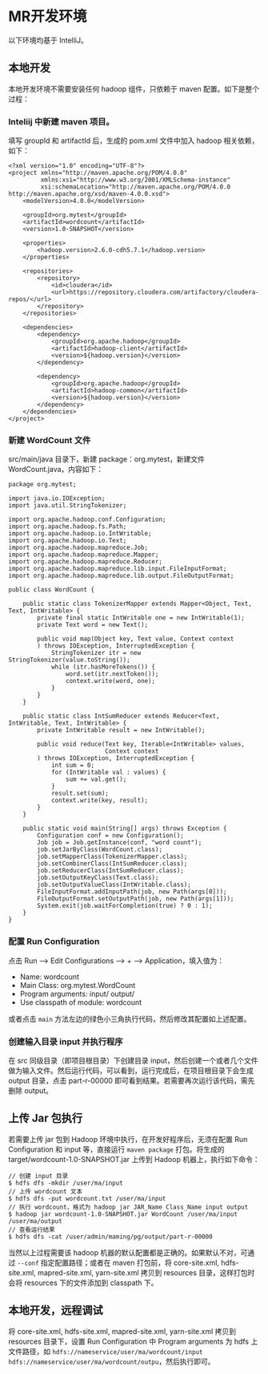 # MR开发环境

以下环境均基于 IntelliJ。
## 本地开发
本地开发环境不需要安装任何 hadoop 组件，只依赖于 maven 配置。如下是整个过程：
### Inteliij 中新建 maven 项目。   
  填写 groupId 和 artifactId 后，生成的 pom.xml 文件中加入 hadoop 相关依赖，如下：
```
<?xml version="1.0" encoding="UTF-8"?>
<project xmlns="http://maven.apache.org/POM/4.0.0"
         xmlns:xsi="http://www.w3.org/2001/XMLSchema-instance"
         xsi:schemaLocation="http://maven.apache.org/POM/4.0.0 http://maven.apache.org/xsd/maven-4.0.0.xsd">
    <modelVersion>4.0.0</modelVersion>

    <groupId>org.mytest</groupId>
    <artifactId>wordcount</artifactId>
    <version>1.0-SNAPSHOT</version>

    <properties>
        <hadoop.version>2.6.0-cdh5.7.1</hadoop.version>
    </properties>

    <repositories>
        <repository>
            <id>cloudera</id>
            <url>https://repository.cloudera.com/artifactory/cloudera-repos/</url>
        </repository>
    </repositories>

    <dependencies>
        <dependency>
            <groupId>org.apache.hadoop</groupId>
            <artifactId>hadoop-client</artifactId>
            <version>${hadoop.version}</version>
        </dependency>

        <dependency>
            <groupId>org.apache.hadoop</groupId>
            <artifactId>hadoop-common</artifactId>
            <version>${hadoop.version}</version>
        </dependency>
    </dependencies>
</project>
```
### 新建 WordCount 文件   
  src/main/java 目录下，新建 package：org.mytest，新建文件 WordCount.java，内容如下：
```
package org.mytest;

import java.io.IOException;
import java.util.StringTokenizer;

import org.apache.hadoop.conf.Configuration;
import org.apache.hadoop.fs.Path;
import org.apache.hadoop.io.IntWritable;
import org.apache.hadoop.io.Text;
import org.apache.hadoop.mapreduce.Job;
import org.apache.hadoop.mapreduce.Mapper;
import org.apache.hadoop.mapreduce.Reducer;
import org.apache.hadoop.mapreduce.lib.input.FileInputFormat;
import org.apache.hadoop.mapreduce.lib.output.FileOutputFormat;

public class WordCount {

    public static class TokenizerMapper extends Mapper<Object, Text, Text, IntWritable> {
        private final static IntWritable one = new IntWritable(1);
        private Text word = new Text();

        public void map(Object key, Text value, Context context
        ) throws IOException, InterruptedException {
            StringTokenizer itr = new StringTokenizer(value.toString());
            while (itr.hasMoreTokens()) {
                word.set(itr.nextToken());
                context.write(word, one);
            }
        }
    }

    public static class IntSumReducer extends Reducer<Text, IntWritable, Text, IntWritable> {
        private IntWritable result = new IntWritable();

        public void reduce(Text key, Iterable<IntWritable> values,
                           Context context
        ) throws IOException, InterruptedException {
            int sum = 0;
            for (IntWritable val : values) {
                sum += val.get();
            }
            result.set(sum);
            context.write(key, result);
        }
    }

    public static void main(String[] args) throws Exception {
        Configuration conf = new Configuration();
        Job job = Job.getInstance(conf, "word count");
        job.setJarByClass(WordCount.class);
        job.setMapperClass(TokenizerMapper.class);
        job.setCombinerClass(IntSumReducer.class);
        job.setReducerClass(IntSumReducer.class);
        job.setOutputKeyClass(Text.class);
        job.setOutputValueClass(IntWritable.class);
        FileInputFormat.addInputPath(job, new Path(args[0]));
        FileOutputFormat.setOutputPath(job, new Path(args[1]));
        System.exit(job.waitForCompletion(true) ? 0 : 1);
    }
}
```

### 配置 Run Configuration    
点击 Run --> Edit Configurations --> + --> Application，填入值为：
- Name: wordcount
- Main Class: org.mytest.WordCount
- Program arguments: input/ output/
- Use classpath of module: wordcount

或者点击 `main` 方法左边的绿色小三角执行代码，然后修改其配置如上述配置。

### 创建输入目录 input 并执行程序
在 src 同级目录（即项目根目录）下创建目录 input，然后创建一个或者几个文件做为输入文件。然后运行代码，可以看到，运行完成后，在项目根目录下会生成 output 目录，点击 part-r-00000 即可看到结果。若需要再次运行该代码，需先删除 output。

## 上传 Jar 包执行
若需要上传 jar 包到 Hadoop 环境中执行，在开发好程序后，无须在配置 Run Configuration 和 input 等，直接运行 `maven package` 打包。将生成的 target/wordcount-1.0-SNAPSHOT.jar 上传到 Hadoop 机器上，执行如下命令：
```
// 创建 input 目录
$ hdfs dfs -mkdir /user/ma/input
// 上传 wordcount 文本
$ hdfs dfs -put wordcount.txt /user/ma/input
// 执行 wordcount，格式为 hadoop jar JAR_Name Class_Name input output 
$ hadoop jar wordcount-1.0-SNAPSHOT.jar WordCount /user/ma/input /user/ma/output
// 查看运行结果
$ hdfs dfs -cat /user/admin/maming/pg/output/part-r-00000
```

当然以上过程需要该 hadoop 机器的默认配置都是正确的。如果默认不对，可通过 `--conf` 指定配置路径；或者在 maven 打包前，将 core-site.xml, hdfs-site.xml, mapred-site.xml, yarn-site.xml 拷贝到 resources 目录，这样打包时会将 resources 下的文件添加到 classpath 下。

## 本地开发，远程调试

将 core-site.xml, hdfs-site.xml, mapred-site.xml, yarn-site.xml 拷贝到 resources 目录下，设置 Run Configuration 中 Program arguments 为 hdfs 上文件路径，如 `hdfs://nameservice/user/ma/wordcount/input hdfs://nameservice/user/ma/wordcount/outpu`，然后执行即可。
